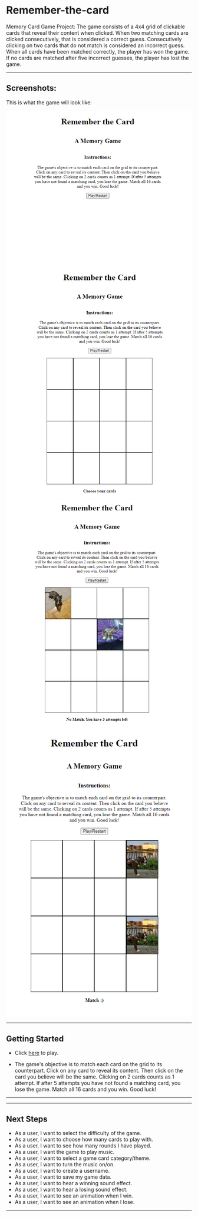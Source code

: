 # Remember-the-card
Memory Card Game Project: The game consists of a 4x4 grid of clickable cards that reveal their content when clicked.
When two matching cards are clicked consecutively, that is considered a correct guess.
Consecutively clicking on two cards that do not match is considered an incorrect guess.
When all cards have been matched correctly, the player has won the game. 
If no cards are matched after five incorrect guesses, the player has lost the game. 
_________________________________________________________

## Screenshots:

This is what the game will look like:

![alt screenshot1](screenshot1.png "screenthot1")
![alt screenshot1](screenshot2.png "screenthot2")
![alt screenshot1](screenshot3.png "screenthot3")
![alt screenshot1](screenshot4.png "screenthot4")

_________________________________________________________________
## Getting Started
 
* Click <a href =https://thisiserm.github.io/Remember-the-card/ target='_blank'>here</a> to play.

* The game's objective is to match each card on the grid to its counterpart. Click on any card to reveal its content. Then click on the card you believe will be the same. Clicking on 2 cards counts as 1 attempt. If after 5 attempts you have not found a matching card, you lose the game. Match all 16 cards and you win. Good luck! 

_________________________________________________________________

_________________________________________________________________
## Next Steps
* As a user, I want to select the difficulty of the game.
* As a user, I want to choose how many cards to play with.
* As a user, I want to see how many rounds I have played.
* As a user, I want the game to play music.
* As a user, I want to select a game card category/theme.
* As a user, I want to turn the music on/on.
* As a user, I want to create a username.
* As a user, I want to save my game data.
* As a user, I want to hear a winning sound effect.
* As a user, I want to hear a losing sound effect.
* As a user, I want to see an animation when I win.
* As a user, I want to see an animation when I lose.
_________________________________________________________________


